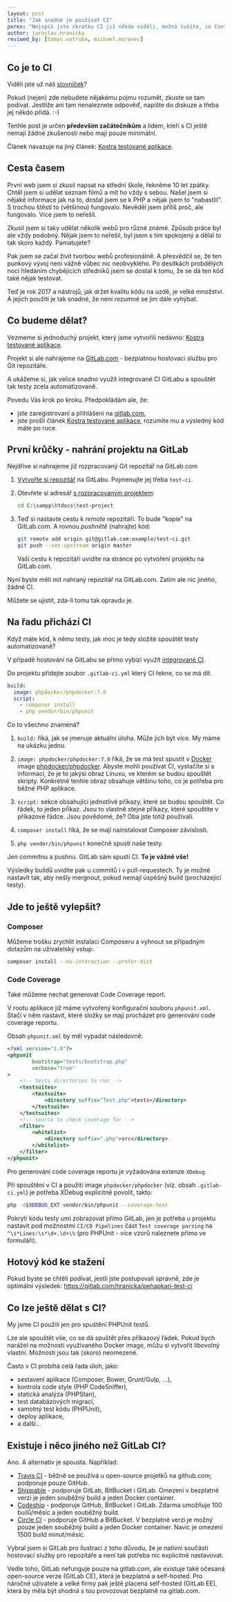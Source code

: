 ```yaml
---
layout: post
title: "Jak snadné je používat CI"
perex: "Nejspíš jste zkratku CI již někde viděli, možná tušíte, co Continuous Integration znamená. Chcete vědět, jak snadno CI používat na vašich projektech? Pak čtěte dále."
author: jaroslav.hranicka
reviwed_by: [tomas.votruba, michael.moravec]
---
```


## Co je to CI

Viděli jste už náš [slovníček](https://pehapkari.cz/slovnicek/#ci)?

Pokud (nejen) zde nebudete nějakému pojmu rozumět, zkuste se tam podívat. Jestliže ani tam nenaleznete odpověď, napište do diskuze a třeba jej někdo přidá. :-)

Tenhle post je určen **především začátečníkům** a lidem, kteří s CI ještě nemají žádné zkušenosti nebo mají pouze minimální.

Článek navazuje na jiný článek: [Kostra testované aplikace](https://pehapkari.cz/blog/2017/02/27/kostra-testovane-aplikace/).

## Cesta časem

První web jsem si zkusil napsat na střední škole, řekněme 10 let zpátky. Chtěl jsem si udělat seznam filmů a mít ho vždy s sebou. Našel jsem si nějaké informace jak na to, dostal jsem se k PHP a nějak jsem to "nabastlil". S trochou štěstí to (většinou) fungovalo. Nevěděl jsem příliš proč, ale fungovalo. Více jsem to neřešil.

Zkusil jsem si taky udělat několik webů pro různé známé. Způsob práce byl ale vždy podobný. Nějak jsem to neřešil, byl jsem s tím spokojený a dělal to tak skoro každý. Pamatujete?

Pak jsem se začal živit tvorbou webů profesionálně. A přesvědčil se, že ten punkový vývoj není vážně vůbec nic neobvyklého. Po desítkách probdělých nocí hledáním chybějících středníků jsem se dostal k tomu, že se dá ten kód také nějak testovat.

Teď je rok 2017 a nástrojů, jak držet kvalitu kódu na uzdě, je velké množství. A jejich použití je tak snadné, že není rozumné se jim dále vyhýbat.

## Co budeme dělat?

Vezmeme si jednoduchý projekt, který jsme vytvořili nedávno: [Kostra testované aplikace](https://pehapkari.cz/blog/2017/02/27/kostra-testovane-aplikace/).

Projekt si ale nahrajeme na [GitLab.com](https://gitlab.com/) - bezplatnou hostovací službu pro Git repozitáře.

A ukážeme si, jak velice snadno využít integrované CI GitLabu a spouštět tak testy zcela automatizovaně.

Povedu Vás krok po kroku. Předpokládám ale, že:

* jste zaregistrovaní a přihlášeni na [gitlab.com](https://gitlab.com/),
* jste prošli článek [Kostra testované aplikace](https://pehapkari.cz/blog/2017/02/27/kostra-testovane-aplikace/), rozumíte mu a výsledný kód máte po ruce.

## První krůčky - nahrání projektu na GitLab

Nejdříve si nahrajeme již rozpracovaný Git repozitář na GitLab.com

1. [Vytvořte si repozitář](https://gitlab.com/projects/new) na GitLabu. Pojmenujte jej třeba `test-ci`.

2. Otevřete si adresář [s rozpracovaným projektem](https://pehapkari.cz/blog/2017/02/27/kostra-testovane-aplikace/):

    ```bash
    cd C:\xampp\htdocs\test-project
    ```

3. Teď si nastavte cestu k *remote* repozitáři. To bude "kopie" na GitLab.com. A rovnou *pushnětě* (nahrajte) kód:

    ```bash
    git remote add origin git@gitlab.com:example/test-ci.git
    git push --set-upstream origin master

    ```

    Vaší cestu k repozitáři uvidíte na stránce po vytvoření projektu na GitLab.com.

Nyní byste měli mít nahraný repozitář na GitLab.com. Zatím ale nic jiného, žádné CI.

Můžete se ujistit, zda-li tomu tak opravdu je.

## Na řadu přichází CI

Když máte kód, k němu testy, jak moc je tedy složité spouštět testy automatizovaně?

V případě hostování na GitLabu se přímo vybízí využít [integrované CI](https://about.gitlab.com/gitlab-ci/).

Do projektu přidejte soubor `.gitlab-ci.yml` který CI řekne, co se má dít.

```yaml
build:
  image: phpdocker/phpdocker:7.0
  script:
    - composer install
    - php vendor/bin/phpunit

```

Co to všechno znamená?

1. `build:` říká, jak se jmenuje aktuální úloha. Může jich být více. My máme na ukázku jednu.

2. `image: phpdocker/phpdocker:7.0` říká, že se má test spustit v [Docker](https://www.docker.com/what-docker) image [phpdocker/phpdocker](https://hub.docker.com/r/phpdocker/phpdocker/). Abyste mohli používat CI, vystačíte si s informací, že je to jakýsi obraz Linuxu, ve kterém se budou spouštět skripty. Konkrétně tenhle obraz obsahuje většinu toho, co je potřeba pro běžné PHP aplikace.

3. `script:` sekce obsahující jednotlivé příkazy, které se budou spouštět. Co řádek, to jeden příkaz. Jsou to vlastně stejné příkazy, které spouštíte v příkazové řádce. Jsou povědomé, že? Oba jste totiž používali.

4. `composer install` říká, že se mají nainstalovat Composer závislosti.

5. `php vendor/bin/phpunit` konečně spustí naše testy.

Jen commitnu a pushnu. GitLab sám spustí CI. **To je vážně vše!**

Výsledky buildů uvidíte pak u commitů i v pull-requestech. Ty je možné nastavit tak, aby nešly mergnout, pokud nemají úspěšný build (procházející testy).

## Jde to ještě vylepšit?

### Composer

Můžeme trošku zrychlit instalaci Composeru a vyhnout se případným dotazům na uživatelský vstup:

```bash
composer install --no-interaction --prefer-dist
```

### Code Coverage

Také můžeme nechat generovat Code Coverage report.

V rootu aplikace již máme vytvořený konfigurační souboru `phpunit.xml`. Stačí v něm nastavit, které složky se mají procházet pro generování code coverage reportu.

Obsah `phpunit.xml` by měl vypadat následovně:

```xml
<?xml version="1.0"?>
<phpunit
        bootstrap="tests/bootstrap.php"
        verbose="true"
>
    <!-- tests directories to run -->
    <testsuites>
        <testsuite>
            <directory suffix="Test.php">tests</directory>
        </testsuite>
    </testsuites>
    <!-- source to check coverage for -->
    <filter>
        <whitelist>
            <directory suffix=".php">src</directory>
        </whitelist>
    </filter>
</phpunit>

```

Pro generování code coverage reportu je vyžadována extenze `XDebug`.

Při spouštění v CI a použití image `phpdocker/phpdocker` (viz. obsah `.gitlab-ci.yml`) je potřeba XDebug explicitně povolit, takto:

```bash
php -d$XDEBUG_EXT vendor/bin/phpunit --coverage-text
```

Pokrytí kódu testy umí zobrazovat přímo GitLab, jen je potřeba u projektu nastavit pod možnostmi `CI/CD Pipelines` část `Test coverage parsing` na `^\s*Lines:\s*\d+.\d+\%` (pro PHPUnit - více vzorů naleznete přímo ve formuláři).

## Hotový kód ke stažení

Pokud byste se chtěli podívat, jestli jste postupovali správně, zde je optimální výsledek:
https://gitlab.com/hranicka/pehapkari-test-ci

## Co lze ještě dělat s CI?

My jsme CI použili jen pro spuštění PHPUnit testů.

Lze ale spouštět vše, co se dá spuštět přes příkazový řádek. Pokud bych narážel na možnosti využívaného Docker image, můžu si vytvořit libovolný vlastní. Možnosti jsou tak (skoro) neomezené.

Často v CI probíhá celá řada úloh, jako:

* sestavení aplikace (Composer, Bower, Grunt/Gulp, ...),
* kontrola code style (PHP CodeSniffer),
* statická analýza (PHPStan),
* test databázových migrací,
* samotný test kódu (PHPUnit),
* deploy aplikace,
* a další...

## Existuje i něco jiného než GitLab CI?

Ano. A alternativ je spousta. Například:

* [Travis CI](https://travis-ci.org/) - běžně se používá u open-source projetků na github.com; podporuje pouze GitHub.
* [Shippable](https://app.shippable.com/) - podporuje GitLab, BitBucket i GitLab. Omezení v bezplatné verzi je jeden souběžný build a jeden Docker container.
* [Codeship](http://codeship.com/) - podporuje GitHub, BitBucket i GitLab. Zdarma umožňuje 100 builů/měsíc a jeden souběžný build.
* [Circle CI](http://circleci.com/) - podporuje GitHub a BitBucket. V bezplatné verzi je možný pouze jeden souběžný build a jeden Docker container. Navíc je omezení 1500 build minut/měsíc.

Vybral jsem si GitLab pro ilustraci z toho důvodu, že je nativní součástí hostovací služby pro repozitáře a není tak potřeba nic explicitně nastavovat.

Vedle toho, GitLab nefunguje pouze na gitlab.com, ale existuje také očesaná open-source verze (GitLab CE), která je bezplatná a self-hosted. Pro náročné uživatele a velké firmy pak ještě placená self-hosted (GitLab EE), která by měla být shodná s tou provozovat bezplatně na gitlab.com.
